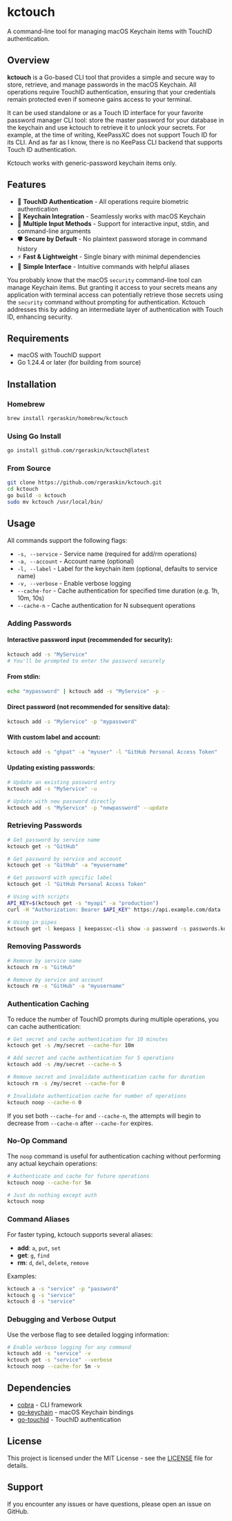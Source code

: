 # kctouch

A command-line tool for managing macOS Keychain items with TouchID authentication.

## Overview

**kctouch** is a Go-based CLI tool that provides a simple and secure way to store, retrieve, and manage passwords in the macOS Keychain. All operations require TouchID authentication, ensuring that your credentials remain protected even if someone gains access to your terminal.

It can be used standalone or as a Touch ID interface for your favorite password manager CLI tool: store the master password for your database in the keychain and use kctouch to retrieve it to unlock your secrets. For example, at the time of writing, KeePassXC does not support Touch ID for its CLI. And as far as I know, there is no KeePass CLI backend that supports Touch ID authentication.

Kctouch works with generic-password keychain items only.

## Features

- 🔐 **TouchID Authentication** - All operations require biometric authentication
- 🔑 **Keychain Integration** - Seamlessly works with macOS Keychain
- 📝 **Multiple Input Methods** - Support for interactive input, stdin, and command-line arguments
- 🛡️ **Secure by Default** - No plaintext password storage in command history
- ⚡ **Fast & Lightweight** - Single binary with minimal dependencies
- 🎯 **Simple Interface** - Intuitive commands with helpful aliases

You probably know that the macOS `security` command-line tool can manage Keychain items. But granting it access to your secrets means any application with terminal access can potentially retrieve those secrets using the `security` command without prompting for authentication. Kctouch addresses this by adding an intermediate layer of authentication with Touch ID, enhancing security.

## Requirements

- macOS with TouchID support
- Go 1.24.4 or later (for building from source)

## Installation

### Homebrew

```sh
brew install rgeraskin/homebrew/kctouch
```

### Using Go Install

```bash
go install github.com/rgeraskin/kctouch@latest
```

### From Source

```bash
git clone https://github.com/rgeraskin/kctouch.git
cd kctouch
go build -o kctouch
sudo mv kctouch /usr/local/bin/
```

## Usage

All commands support the following flags:
- `-s, --service` - Service name (required for add/rm operations)
- `-a, --account` - Account name (optional)
- `-l, --label` - Label for the keychain item (optional, defaults to service name)
- `-v, --verbose` - Enable verbose logging
- `--cache-for` - Cache authentication for specified time duration (e.g. 1h, 10m, 10s)
- `--cache-n` - Cache authentication for N subsequent operations

### Adding Passwords

#### Interactive password input (recommended for security):
```bash
kctouch add -s "MyService"
# You'll be prompted to enter the password securely
```

#### From stdin:
```bash
echo "mypassword" | kctouch add -s "MyService" -p -
```

#### Direct password (not recommended for sensitive data):
```bash
kctouch add -s "MyService" -p "mypassword"
```

#### With custom label and account:
```bash
kctouch add -s "ghpat" -a "myuser" -l "GitHub Personal Access Token"
```

#### Updating existing passwords:
```bash
# Update an existing password entry
kctouch add -s "MyService" -u

# Update with new password directly
kctouch add -s "MyService" -p "newpassword" --update
```

### Retrieving Passwords

```bash
# Get password by service name
kctouch get -s "GitHub"

# Get password by service and account
kctouch get -s "GitHub" -a "myusername"

# Get password with specific label
kctouch get -l "GitHub Personal Access Token"

# Using with scripts
API_KEY=$(kctouch get -s "myapi" -a "production")
curl -H "Authorization: Bearer $API_KEY" https://api.example.com/data

# Using in pipes
kctouch get -l keepass | keepassxc-cli show -a password -s passwords.kdbx my/password
```

### Removing Passwords

```bash
# Remove by service name
kctouch rm -s "GitHub"

# Remove by service and account
kctouch rm -s "GitHub" -a "myusername"
```

### Authentication Caching

To reduce the number of TouchID prompts during multiple operations, you can cache authentication:

```bash
# Get secret and cache authentication for 10 minutes
kctouch get -s /my/secret --cache-for 10m

# Add secret and cache authentication for 5 operations
kctouch add -s /my/secret --cache-n 5

# Remove secret and invalidate authentication cache for duration
kctouch rm -s /my/secret --cache-for 0

# Invalidate authentication cache for number of operations
kctouch noop --cache-n 0
```

If you set both `--cache-for` and `--cache-n`, the attempts will begin to decrease from `--cache-n` after `--cache-for` expires.

### No-Op Command

The `noop` command is useful for authentication caching without performing any actual keychain operations:

```bash
# Authenticate and cache for future operations
kctouch noop --cache-for 5m

# Just do nothing except auth
kctouch noop
```

### Command Aliases

For faster typing, kctouch supports several aliases:

- **add**: `a`, `put`, `set`
- **get**: `g`, `find`
- **rm**: `d`, `del`, `delete`, `remove`

Examples:
```bash
kctouch a -s "service" -p "password"
kctouch g -s "service"
kctouch d -s "service"
```

### Debugging and Verbose Output

Use the verbose flag to see detailed logging information:

```bash
# Enable verbose logging for any command
kctouch add -s "service" -v
kctouch get -s "service" --verbose
kctouch noop --cache-for 5m -v
```

## Dependencies

- [cobra](https://github.com/spf13/cobra) - CLI framework
- [go-keychain](https://github.com/keybase/go-keychain) - macOS Keychain bindings
- [go-touchid](https://github.com/ansxuman/go-touchid) - TouchID authentication

## License

This project is licensed under the MIT License - see the [LICENSE](LICENSE) file for details.

## Support

If you encounter any issues or have questions, please open an issue on GitHub.
